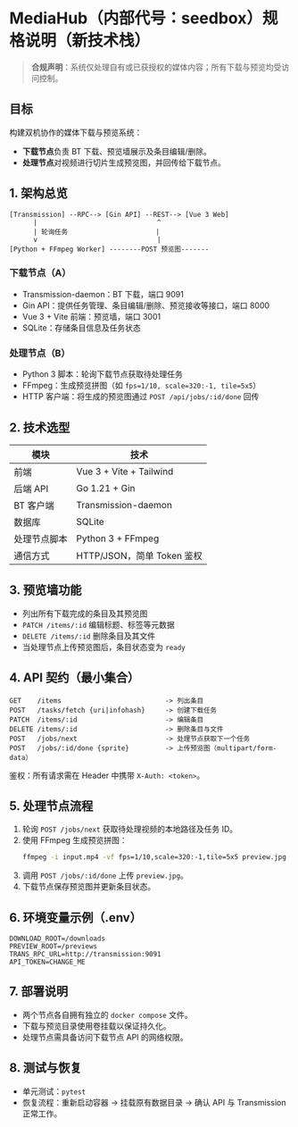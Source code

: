 # MediaHub（内部代号：seedbox）规格说明（新技术栈）

> **合规声明**：系统仅处理自有或已获授权的媒体内容；所有下载与预览均受访问控制。

## 目标

构建双机协作的媒体下载与预览系统：

- **下载节点**负责 BT 下载、预览墙展示及条目编辑/删除。
- **处理节点**对视频进行切片生成预览图，并回传给下载节点。

## 1. 架构总览

```
[Transmission] --RPC--> [Gin API] --REST--> [Vue 3 Web]
      |                              ^
      | 轮询任务                      |
      v                              |
[Python + FFmpeg Worker] --------POST 预览图-------
```

### 下载节点（A）
- Transmission-daemon：BT 下载，端口 9091
- Gin API：提供任务管理、条目编辑/删除、预览接收等接口，端口 8000
- Vue 3 + Vite 前端：预览墙，端口 3001
- SQLite：存储条目信息及任务状态

### 处理节点（B）
- Python 3 脚本：轮询下载节点获取待处理任务
- FFmpeg：生成预览拼图（如 `fps=1/10, scale=320:-1, tile=5x5`）
- HTTP 客户端：将生成的预览图通过 `POST /api/jobs/:id/done` 回传

## 2. 技术选型

| 模块            | 技术           |
| --------------- | -------------- |
| 前端            | Vue 3 + Vite + Tailwind |
| 后端 API       | Go 1.21 + Gin  |
| BT 客户端      | Transmission-daemon |
| 数据库          | SQLite         |
| 处理节点脚本    | Python 3 + FFmpeg |
| 通信方式        | HTTP/JSON，简单 Token 鉴权 |

## 3. 预览墙功能

- 列出所有下载完成的条目及其预览图
- `PATCH /items/:id` 编辑标题、标签等元数据
- `DELETE /items/:id` 删除条目及其文件
- 当处理节点上传预览图后，条目状态变为 `ready`

## 4. API 契约（最小集合）

```
GET    /items                          -> 列出条目
POST   /tasks/fetch {uri|infohash}     -> 创建下载任务
PATCH  /items/:id                      -> 编辑条目
DELETE /items/:id                      -> 删除条目与文件
POST   /jobs/next                      -> 处理节点获取下一个任务
POST   /jobs/:id/done {sprite}         -> 上传预览图（multipart/form-data）
```

鉴权：所有请求需在 Header 中携带 `X-Auth: <token>`。

## 5. 处理节点流程

1. 轮询 `POST /jobs/next` 获取待处理视频的本地路径及任务 ID。
2. 使用 FFmpeg 生成预览拼图：
   ```bash
   ffmpeg -i input.mp4 -vf fps=1/10,scale=320:-1,tile=5x5 preview.jpg
   ```
3. 调用 `POST /jobs/:id/done` 上传 `preview.jpg`。
4. 下载节点保存预览图并更新条目状态。

## 6. 环境变量示例（.env）

```
DOWNLOAD_ROOT=/downloads
PREVIEW_ROOT=/previews
TRANS_RPC_URL=http://transmission:9091
API_TOKEN=CHANGE_ME
```

## 7. 部署说明

- 两个节点各自拥有独立的 `docker compose` 文件。
- 下载与预览目录使用卷挂载以保证持久化。
- 处理节点需具备访问下载节点 API 的网络权限。

## 8. 测试与恢复

- 单元测试：`pytest`
- 恢复流程：重新启动容器 → 挂载原有数据目录 → 确认 API 与 Transmission 正常工作。

